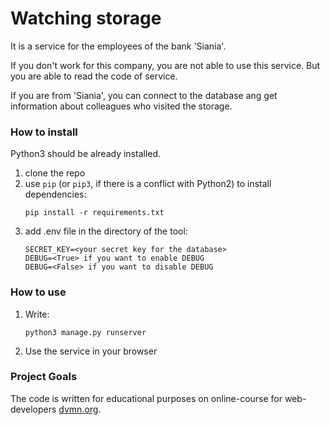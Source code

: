# Watching storage
It is a service for the employees of the bank 'Siania'.

If you don't work for this company, you are not able to use this service.
But you are able to read the code of service.

If you are from 'Siania', you can connect to the database ang get information 
about colleagues who visited the storage. 

### How to install

Python3 should be already installed.

1) clone the repo
2) use `pip` (or `pip3`, if there is a conflict with Python2) to install dependencies:
    ```
    pip install -r requirements.txt
    ```
3) add .env file in the directory of the tool:
    ```
    SECRET_KEY=<your secret key for the database>
    DEBUG=<True> if you want to enable DEBUG
    DEBUG=<False> if you want to disable DEBUG

    ```
### How to use
1) Write: 
    ```
    python3 manage.py runserver 
    ```
2) Use the service in your browser 

### Project Goals

The code is written for educational purposes on online-course for web-developers [dvmn.org](https://dvmn.org/).
